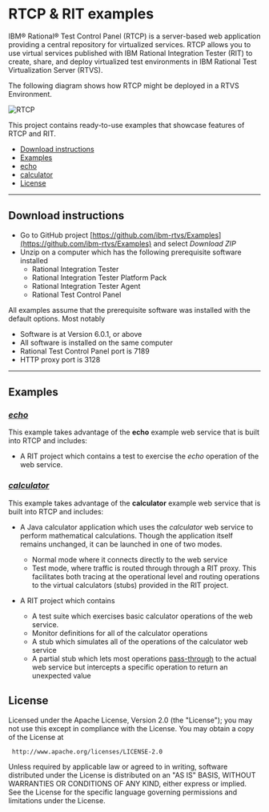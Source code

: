 # RTCP & RIT examples #

IBM® Rational® Test Control Panel (RTCP) is a server-based web application providing
a central repository for virtualized services. RTCP allows you to use virtual services published 
with IBM Rational Integration Tester (RIT) to create, share, and deploy 
virtualized test environments in IBM Rational Test Virtualization Server (RTVS).

The following diagram shows how RTCP might be deployed in a RTVS Environment.


![RTCP](http://www.ibm.com/support/knowledgecenter/api/content/SSBLQQ_8.6.0/com.ibm.rational.rtcp.sysadmin.doc/images/RTCP_SYSADMIN_RTCP_RTVS-Environment.gif "RTCP")


This project contains ready-to-use examples that showcase features of RTCP and RIT.

* [Download instructions](#download-instructions)
* [Examples](#examples)
 * [echo](#echo)
  * [calculator](#calculator)
* [License](#license)


***
## Download instructions

- Go to GitHub project [https://github.com/ibm-rtvs/Examples](https://github.com/ibm-rtvs/Examples) and select *Download ZIP*
- Unzip on a computer which has the following prerequisite software installed
	- Rational Integration Tester
	- Rational Integration Tester Platform Pack
	- Rational Integration Tester Agent
	- Rational Test Control Panel 


All examples assume that the prerequisite software was installed with the default options. Most notably
- Software is at Version 6.0.1, or above
- All software is installed on the same computer
- Rational Test Control Panel port is 7189
- HTTP proxy port is 3128
  

*** 

## Examples ##

### [*echo*](echo/README.md)

This example takes advantage of the **echo** example web service that is built into
RTCP and includes: 

- A RIT project which contains a test to exercise the *echo* operation of the web service.

### [*calculator*](calculator/README.md)

This example takes advantage of the **calculator** example web service that is built into
RTCP and includes:
 
- A Java calculator application which uses the *calculator* web service to perform mathematical calculations. Though the application itself remains unchanged, it can be launched in one of two modes.
	- Normal mode where it connects directly to the web service
	- Test mode, where traffic is routed through through a RIT proxy. 
	This facilitates both tracing at the operational level and routing operations to the 
	virtual calculators (stubs) provided in the RIT project. 

- A RIT project which contains
	- A test suite which exercises basic calculator operations of the web service.
    - Monitor definitions for all of the calculator operations
	- A stub which simulates all of the operations of the calculator web service
    - A partial stub which lets most operations [pass-through](http://www-01.ibm.com/support/knowledgecenter/SSBLQQ_8.6.0/com.ibm.rational.rtvs.ref.doc/topics/c_rtvsref_sift_passthrough.html?lang=en "sift-and-pass-through") to the actual web service
      but intercepts a specific operation to return an unexpected value

## License ##
Licensed under the Apache License, Version 2.0 (the "License"); you may not use this except in compliance with the License. You may obtain a copy of the License at

     http://www.apache.org/licenses/LICENSE-2.0

Unless required by applicable law or agreed to in writing, software distributed under the License is distributed on an "AS IS" BASIS, WITHOUT WARRANTIES OR CONDITIONS OF ANY KIND, either express or implied. See the License for the specific language governing permissions and limitations under the License.

